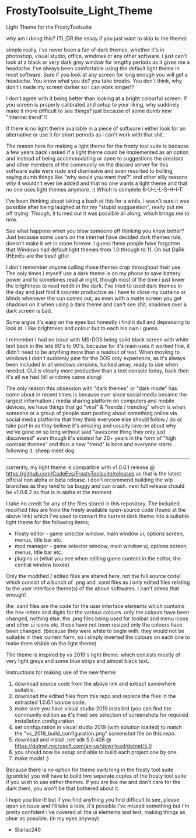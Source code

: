 # FrostyToolsuite_Light_Theme
Light Theme for the FrostyToolsuite

why am i doing this? (TL;DR the essay if you just want to skip to the theme)

simple really, i've never been a fan of dark themes, whether it's in photoshop, visual studio, office, windows or any other software. I just can't look at a black or very dark grey window for lengthy periods as it gives me a headache. I've always been comfortable using the default light theme in most software. Sure if you look at any screen for long enough you will get a headache. You know what you do? you take breaks. You don't think, why don't i made my screen darker so i can work longer!?

I don't agree with it being better than looking at a bright colourful screen. If you screen is properly calibrated and setup to your liking, why suddnely make it more difficult to see things? just because of some dumb new "internet trend"!?

If there is no light theme available in a piece of software i either look for an alternative or use it for short periods as i can't work with that shit.

The reason here for making a light theme for the frosty tool suite is because a few years back i asked if a light theme could be implemented as an option and instead
of being accommodating or open to suggestions the creators and other members of the community on the discord server for this software suite were rude and dismissive and even resorted to trolling, saying dumb things like "why would you want that?" and other silly reasons why it wouldn't ever be added and that no one wants a light theme and that no one uses light themes anymore. :( Which is complete B-U-L-L-S-H-I-T.

I've been thinking about taking a bash at this for a while, i wasn't sure it was possible after being laughed at for my "stupid sugguestion", really put me off trying. 
Though, it turned out it was possible all along, which brings me to now. 

See what happens when you blow someone off thinking you know better? Just because some users on the internet have decided dark themes rule, doesn't make it set in stone forever. I guess these people have forgotten that Windows had default light themes from 1.0 through to 11. Oh but DaRk tHEmEs are the best! gtfo!

I don't remember anyone calling those themes crap throughout their use. The only times i myself use a dark theme is on my phone to save battery power and to sometimes read at night, though most of the time i just lower the brightness to read reddit in the dark. 
I've tried to used dark themes in the day and just find it counter productive as i have to close my curtains or blinds whenever the sun comes out, as even with a matte screen you get shadows on it when using a dark theme and can't see shit. shadows over a dark screen is bad. 

Some argue it's easy on the eyes but honestly i find it dull and depressing to look at. I like brightness and colour but to each his own i guess. 

I remember I had no issue with MS-DOS being solid black screen with white text back in the late 80's to 90's, because for it's main uses it worked fine, it didn't need to be anything more than a readout of text. When moviing to windows I didn't suddenly pine for the DOS only experience, as it's always been included in all windows versions, tucked away, ready to use when needed. GUI is clearly more productive than a text console today, back then it's all we had (till windows came along) 

The only reason this obsession with "dark themes" or "dark mode" has come about in recent times is because ever since social media became the largest information / media sharing platform on computers and mobile devices, we have things that go "viral" & "trends / trending" which is when someone or a group of people start posting about something online via social media platforms that they think everyone else should follow / do or take part in as they believe it's amazing and usually rave on about why we've gone on so long without said "awesome thing they only just discovered" even though it's existed for 20+ years in the form of "high contrast themes" and thus a new "trend" is born and everyone starts following it. sheep meet dog.

----------------------------------------------------------------------------------------------------------------------------------------------------------------------

currently, my light theme is compatible with v1.0.6.1 release @ https://github.com/CadeEvs/FrostyToolsuite/releases
as that is the latest official non alpha or beta release. i don't recommend building the wip branches as they tend to be buggy and can crash.
next full release should be v1.0.6.2 as that is in alpha at the moment.

I take no credit for any of the files stored in this repository. The included modified files are from the freely available open-source code (found at the above link)
which i've used to convert the current dark theme into a suitable light theme for the following items;

- frosty editor - game selector window, main window ui, options screen, menus, title bar etc.
- mod manager - game selector window, main window ui, options screen, menus, title bar etc. 
- plugins ui (what you see when editing game content in the editor, the central window boxes)

Only the modified / edited files are shared here, not the full source code!
which consist of a bunch of .png and .xaml files as i only edited files relating to the user interface theme(s) of the above softwares. I can't stress that enough!

the .xaml files are the code for the user interface elements which contains the hex letters and digits for the various colours. only the colours have been changed, nothing else.
the .png files being used for toolbar and menu icons and other ui icons etc. these have not been resized only the colours have been changed. 
(because they were white to begin with, they would not be suitable in their current form, so i simply inverted the colours on each one to make them visible on the light theme)

The theme is inspired by vs 2019's light theme. which consists mostly of very light greys and some blue strips and almost black text.

Instructions for making use of the new theme:

1. download source code from the above link and extract somewhere suitable.
2. download the edited files from this repo and replace the files in the extracted 1.0.6.1 source code.
3. make sure you have visual studio 2019 installed (you can find the community edition as it's free) see selection of screenshots for required installation configuration.
4. set configuration in visual studio 2019 (with solution loaded) to match the "vs_2019_build_configuration.png" screenshot file on this repo.
5. download and install .net sdk 5.0.408 @ https://dotnet.microsoft.com/en-us/download/dotnet/5.0
6. you should now be setup and able to build each project one by one.
7. make mods! :)

Because there is no option for theme switching in the frosty tool suite (grumble) you will have to build two seperate copies of the frosty tool suite if you wish to use either themes. If you are like me and don't care for the dark them, you won't be that bothered about it.

I hope you like it! but if you find anything you find difficult to see, please open an issue and i'll take a look, it's possible i've missed something but i'm pretty
confident i've covered all the ui elements and text, making things as clear as possible. (in my eyes anyway)

- Slarlac249
